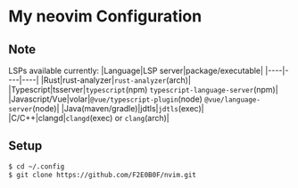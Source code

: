 # My neovim Configuration

## Note
LSPs available currently:
|Language|LSP server|package/executable|
|----|----|----|
|Rust|rust-analyzer|`rust-analyzer`(arch)|
|Typescript|tsserver|`typescript`(npm) `typescript-language-server`(npm)|
|Javascript/Vue|volar|`@vue/typescript-plugin`(node) `@vue/language-server`(node)|
|Java(maven/gradle)|jdtls|`jdtls`(exec)|
|C/C++|clangd|`clangd`(exec) or `clang`(arch)|

## Setup
```bash
$ cd ~/.config
$ git clone https://github.com/F2E0B0F/nvim.git
```
